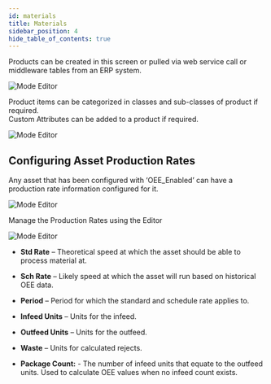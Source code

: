 ```yaml
---
id: materials
title: Materials
sidebar_position: 4
hide_table_of_contents: true
---
```

Products can be created in this screen or pulled via web service call or middleware tables from an ERP system.  

![Mode Editor](/img/MaterialsManagementMaterialsOverview.png)

Product items can be categorized in classes and sub-classes of product if required.  
Custom Attributes can be added to a product if required.

![Mode Editor](/img/MaterialsManagementMaterialsEditor.png)


## Configuring Asset Production Rates
Any asset that has been configured with ‘OEE_Enabled’ can have a production rate information configured for it.

![Mode Editor](/img/MaterialsManagementProdRatesOverview.png)


Manage the Production Rates using the Editor

![Mode Editor](/img/MaterialsManagementProdRatesEditor.png)


- **Std Rate** – Theoretical speed at which the asset should be able to process material at.

- **Sch Rate** – Likely speed at which the asset will run based on historical OEE data.

- **Period** – Period for which the standard and schedule rate applies to.

- **Infeed Units** – Units for the infeed.

- **Outfeed Units** – Units for the outfeed.

- **Waste** – Units for calculated rejects.

- **Package Count:** - The number of infeed units that equate to the outfeed units. Used to calculate OEE values when no infeed count exists.